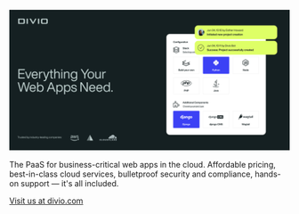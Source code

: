![Everything Your Web Apps Need.](https://github.com/divio/.github/raw/main/profile/company.jpg)

The PaaS for business-critical web apps in the cloud. Affordable pricing, best-in-class cloud services, bulletproof security and compliance, hands-on support — it's all included.

[Visit us at divio.com](https://www.divio.com/)
